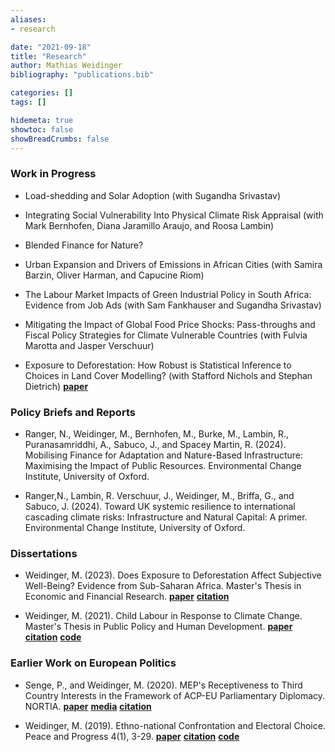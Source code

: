 ```yaml
---
aliases:
- research

date: "2021-09-18"
title: "Research"
author: Mathias Weidinger
bibliography: "publications.bib"

categories: []
tags: []

hidemeta: true
showtoc: false
showBreadCrumbs: false
---
```


<!--![A word cloud of my research to date.](/images/wordworld.png) -->

### Work in Progress

- Load-shedding and Solar Adoption (with Sugandha Srivastav)

- Integrating Social Vulnerability Into Physical Climate Risk Appraisal (with Mark Bernhofen, Diana
Jaramillo Araujo, and Roosa Lambin)

- Blended Finance for Nature?

- Urban Expansion and Drivers of Emissions in African Cities (with Samira Barzin, Oliver Harman, and Capucine Riom)

- The Labour Market Impacts of Green Industrial Policy in South Africa: Evidence from Job Ads (with Sam Fankhauser and Sugandha Srivastav)

- Mitigating the Impact of Global Food Price Shocks: Pass-throughs and Fiscal Policy Strategies for Climate Vulnerable Countries (with Fulvia Marotta and Jasper Verschuur)

- Exposure to Deforestation: How Robust is Statistical Inference to Choices in Land Cover Modelling? (with Stafford Nichols and Stephan Dietrich) [**paper**](/exposure_to_deforestation.pdf)

### Policy Briefs and Reports

- Ranger, N., Weidinger, M., Bernhofen, M., Burke, M., Lambin, R., Puranasamriddhi, A., Sabuco, J., and Spacey Martin, R. (2024). Mobilising Finance for Adaptation and Nature-Based Infrastructure: Maximising the Impact of Public Resources. Environmental Change Institute, University of Oxford.

- Ranger,N., Lambin, R. Verschuur, J., Weidinger, M., Briffa, G., and Sabuco, J. (2024). Toward UK systemic resilience to international cascading climate risks: Infrastructure and Natural Capital: A primer. Environmental Change Institute, University of Oxford.

### Dissertations

- Weidinger, M. (2023). Does Exposure to Deforestation Affect Subjective Well-Being? Evidence from Sub-Saharan Africa. Master's Thesis in Economic and Financial Research. [**paper**](/efrthesis_final.pdf) [**citation**](/weidinger_2023.bib)

- Weidinger, M. (2021). Child Labour in Response to Climate Change. Master's Thesis in Public Policy and Human Development. [**paper**](/mppthesis_final.pdf) [**citation**](/weidinger_2021.bib) [**code**](https://github.com/mathiasweidinger/MPPTH)

### Earlier Work on European Politics

- Senge, P., and Weidinger, M. (2020). MEP's Receptiveness to Third Country Interests in the Framework of ACP-EU Parliamentary Diplomacy. NORTIA. [**paper**](https://drive.google.com/file/d/1sWLpTjllPDt1YPAvcR_tMusTqBR2JSM8/preview) [**media**](https://fasos.maastrichtuniversity.nl/weekly/fasos-alumni-win-nortia-student-essay-competition/) [**citation**](/senge_weidinger_2020.bib)

- Weidinger, M. (2019). Ethno-national Confrontation and Electoral Choice. Peace and Progress 4(1), 3-29. [**paper**](https://postgraduate.ias.unu.edu/upp/wp-content/uploads/2019/07/UPP-1-Weidinger.pdf) [**citation**](/weidinger_2019.bib) [**code**](https://nielectionresearch.weebly.com/files.html)


